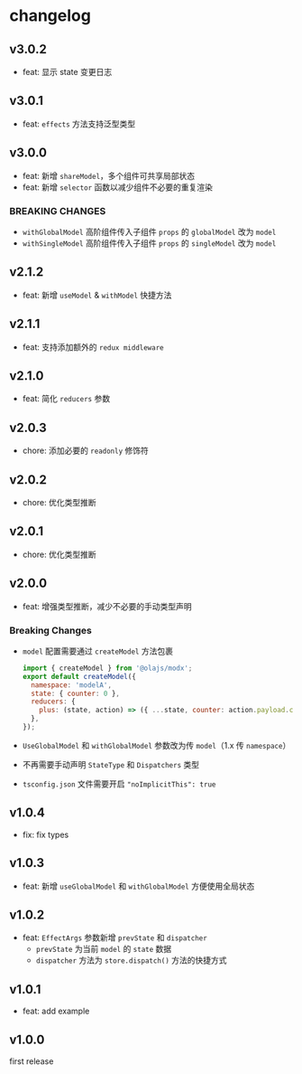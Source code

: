 # changelog

## v3.0.2

- feat: 显示 state 变更日志

## v3.0.1

- feat: `effects` 方法支持泛型类型

## v3.0.0

- feat: 新增 `shareModel`，多个组件可共享局部状态
- feat: 新增 `selector` 函数以减少组件不必要的重复渲染

### BREAKING CHANGES

- `withGlobalModel` 高阶组件传入子组件 `props` 的 `globalModel` 改为 `model`
- `withSingleModel` 高阶组件传入子组件 `props` 的 `singleModel` 改为 `model`

## v2.1.2

- feat: 新增 `useModel` & `withModel` 快捷方法

## v2.1.1

- feat: 支持添加额外的 `redux middleware`

## v2.1.0

- feat: 简化 `reducers` 参数

## v2.0.3

- chore: 添加必要的 `readonly` 修饰符

## v2.0.2

- chore: 优化类型推断

## v2.0.1

- chore: 优化类型推断

## v2.0.0

- feat: 增强类型推断，减少不必要的手动类型声明

### Breaking Changes

- `model` 配置需要通过 `createModel` 方法包裹

  ```javascript
  import { createModel } from '@olajs/modx';
  export default createModel({
    namespace: 'modelA',
    state: { counter: 0 },
    reducers: {
      plus: (state, action) => ({ ...state, counter: action.payload.counter }),
    },
  });
  ```

- `UseGlobalModel` 和 `withGlobalModel` 参数改为传 `model`（1.x 传 `namespace`）
- 不再需要手动声明 `StateType` 和 `Dispatchers` 类型
- `tsconfig.json` 文件需要开启 `"noImplicitThis": true`

## v1.0.4

- fix: fix types

## v1.0.3

- feat: 新增 `useGlobalModel` 和 `withGlobalModel` 方便使用全局状态

## v1.0.2

- feat: `EffectArgs` 参数新增 `prevState` 和 `dispatcher`
  - `prevState` 为当前 `model` 的 `state` 数据
  - `dispatcher` 方法为 `store.dispatch()` 方法的快捷方式

## v1.0.1

- feat: add example

## v1.0.0

first release
